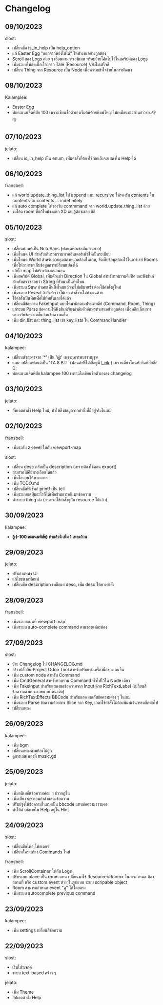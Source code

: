 # Changelog

## 09/10/2023
slost:
- เปลี่ยนชื่อ is_in_help เป็น help_option
- แก้ Easter Egg "ออกจากห้องไม่ได้" ให้ทำงานอย่างถูกต้อง
- Scroll ของ Logs ค่อย ๆ เลื่อนตามการอนิเมท พร้อมย้ายโค้ดไปไว้ในสคริปต์ของ Logs
- เพิ่มระบบโหลดเนื้อเรื่องจาก Tale (Resource) //ยังไม่เสร็จดี
- เปลี่ยน Thing จาก Resource เป็น Node เพื่อความเข้าใจง่ายในการพัฒนา

## 08/10/2023
Kalamplee:
- Easter Egg
- หักคะแนนจิตพิสัย 100 เพราะเขียนชื่อตัวเองเริ่มต้นด้วยพิมพ์ใหญ่ ไม่เหมือนชาวบ้านชาวช่อง👎👎

## 07/10/2023
jelato:
- เปลี่ยน is_in_help เป็น enum, เพิ่มคำสั่งที่ต้องใช้ก่อนถึงจะแสดงใน Help ได้

## 06/10/2023
fransbell:
- แก้ world.update_thing_list ไป append แบบ recursive ให้รองรับ contents ใน contents ใน contents ... indefinitely
- แก้ auto complete ให้รองรับ commmand จาก world.update_thing_list ด้วย
- งมโค้ด room ที่แก้ใหม่งงแตก XD เลยอู้ต่อซะเลย อิอิ

## 05/10/2023
slost:
- เปลี่ยนฟอนต์เป็น NotoSans (ฟอนต์พิกเซลมันอ่านยาก)
- เพิ่มโหนด UI สำหรับเก็บรวบรวมพวกอินเตอร์เฟซให้เป็นระเบียบ
- เพิ่มโหนด World สำหรับควบคุมสภาพแวดล้อมในเกม, จัดเก็บข้อมูลห้องไว้ในอาร์เรย์ Rooms เพื่อให้สามารถเก็บข้อมูลการเปลี่ยนแปลงได้
- แก้บั๊ก map ไม่สร้างห้องแนวนอน
- เพิ่มสคริปต์ Global, เพิ่มตัวแปร Direction ใน Global สำหรับรวมรวมคีย์ทิศ และฟังชันก์สำหรับตรวจสอบว่า String ที่รับมาเป็นทิศไหน
- เพิ่มระบบ Saw ถ้าเคยเห็นสิ่งไหนแล้วจะไม่อธิบายซ้ำ ต้องใช้คำสั่งดูใหม่
- เพิ่มระบบ Reveal ถ้ายังสำรวจไม่เจอ คำสั่งจะไม่ทำงานด้วย
- ใช้คำสั่งเป็นทิศเพื่อไปทิศนั้นเลยได้แล้ว
- เปลี่ยนสีข้อความ FakeInput แบบไดนามิคตามประเภทคีย์ (Command, Room, Thing)
- แก้ระบบ Parse ข้อความให้ฟังชันก์เรียงลำดับตัวอักษรทำงานอย่างถูกต้อง เพื่อหลีกเลี่ยงการตรวจจับข้อความสั้นก่อนข้อความเต็ม
- เพิ่ม dir_list และ thing_list เข้า key_lists ใน CommandHandler

## 04/10/2023
kalampee:
- เปลี่ยนตัวละครจาก '*' เป็น '@' เพราะเคารพบรรพบุรุษ
- แถม: เปลี่ยนฟอนต์เป็น 'TA 8 BIT' (ฟอนต์ฟรีไม่เชื่อดูนี่ [Link](https://www.f0nt.com/release/ta-8-bit/) ) เพราะเดี๋ยวโดนหักจิตพิสัยอีก D;
- หักคะแนนจิตพิสัย kalampee 100 เพราะลืมเขียนชื่อตัวเองลง changelog

## 03/10/2023
jelato:
- อัพเดตคำสั่ง Help ใหม่, ทำให้ดึงข้อมูลจากคำสั่งที่มีอยู่จริงในเกม

## 02/10/2023
fransbell:
- เพิ่มระดับ z-level ให้กับ viewport-map

slost:
- เปลี่ยน desc กลับเป็น description (เพราะต้องใช้ตอน export)
- สามารถใช้คีย์ทางเลือกได้แล้ว
- เพิ่มไอคอนให้บางคลาส
- เพิ่ม TODO.md
- เปลี่ยนชื่อฟังชันก์ printf เป็น tell
- เพิ่มระบบกดปุ่มอะไรก็ได้เพื่อข้ามการอนิเมทข้อความ
- ทำระบบ thing ต่อ (สามารถใช้คำสั่งดูกับ resource ได้แล้ว)

## 30/09/2023
kalampee:
- **~~อู้ (-100 คะแนนพิสัย)~~ ทำแล้วดิ เพิ่ม 1 เพลงถ้วน**

## 29/09/2023
jelato:
- ปรับตำแหน่ง UI
- แก้ไขขนาดฟอนต์
- เปลี่ยนชื่อ description เหลือแค่ desc, เพิ่ม desc ให้บางคำสั่ง

## 28/09/2023
fransbell:
- เพิ่มระบบแผนที่ viewport map
- เพิ่มระบบ auto-complete command ตามของแต่ละห้อง

## 27/09/2023
slost:
- ย้าย Changelog ไป CHANGELOG.md
- สร้างปลั๊กอิน Project Odon Tool สำหรับปรับแต่งเครื่องมือของเอนจิ้น
- เพิ่ม custom node สำหรับ Command
- เพิ่ม CmdGeneral สำหรับรวบรวม Command ทั่วไปไว้ใน Node เดียว
- เพิ่ม FakeInput สำหรับแสดงผลข้อความจาก Input ด้วย RichTextLabel (เปลี่ยนสีข้อความตามประเภทแบบไดนามิค)
- เพิ่ม RichTextEffects BBCode สำหรับแสดงผลกับข้อความต่าง ๆ ในเกม
- เพิ่มระบบ Parse ข้อความด้วยการ Slice จาก Key, เวลาใช้คำสั่งไม่ต้องพิมพ์เว้นวรรคอีกต่อไป
- เปลี่ยนเพลง

## 26/09/2023
kalampee:
- เพิ่ม bgm
- เปลี่ยนเพลงตามห้องไม่ถูก
- ดูการเล่นเพลงที่ music.gd

## 25/09/2023
jelato:
- เพิ่มอนิเมชั่นข้อความค่อย ๆ ปรากฎขึ้น
- เพิ่มเสียง se ตอนกำลังแสดงข้อความ
- ปรับปรุงให้ข้อความในเกมเป็น bbcode แทนข้อความธรรมดา
- ทำให้คำอธิบายใน Help อยู่ใน Hint

## 24/09/2023
slost:
- เปลี่ยนชื่อไฟล์,โฟลเดอร์
- เปลี่ยนโึครงสร้าง Commands ใหม่

fransbell:
- เพิ่ม ScrollContainer ให้กับ Logs
- ปรับระบบ place เป็น room แทน เปลี่ยนมาใช้ Resource\<Room\> ในการกำหนด ห้อง สถานที่ หรือ custom event ต่างๆในรูปแบบ ระบบ scripable object
- Room สามารถกำหนด event "ดู" ได้โดยตรง
- เพิ่มระบบ autocomplete previous command

## 23/09/2023
kalampee:
- เพิ่ม settings เปลี่ยนสีข้อความ

## 22/09/2023
slost:
- เริ่มโปรเจกต์
- ระบบ text-based คร่าว ๆ

jelato:
- เพิ่ม Theme
- อัปเดตคำสั่ง Help
